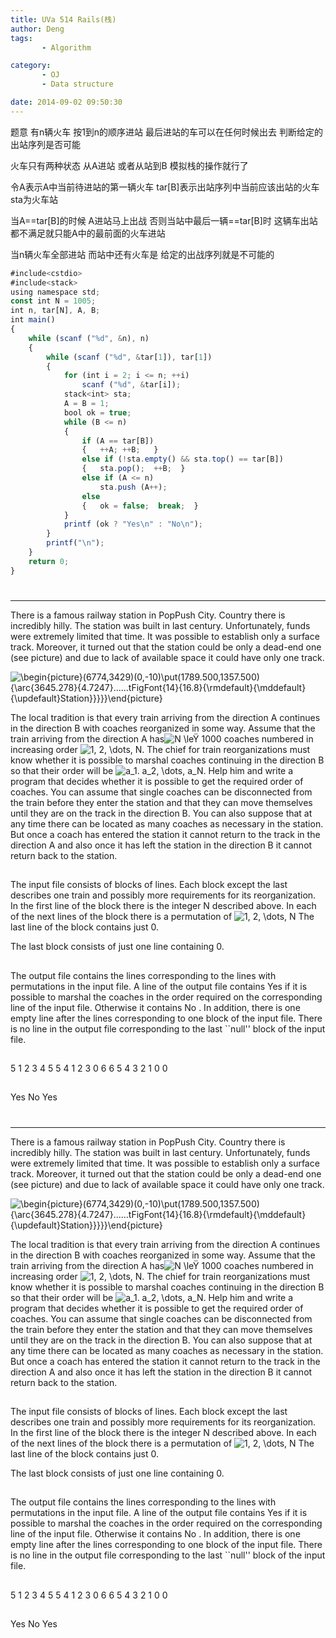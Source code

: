 ```yaml
---
title: UVa 514 Rails(栈)
author: Deng
tags: 
       - Algorithm

category: 
       - OJ
       - Data structure

date: 2014-09-02 09:50:30
---
```

题意 有n辆火车 按1到n的顺序进站 最后进站的车可以在任何时候出去 判断给定的出站序列是否可能

火车只有两种状态 从A进站 或者从站到B 模拟栈的操作就行了

令A表示A中当前待进站的第一辆火车 tar[B]表示出站序列中当前应该出站的火车 sta为火车站

当A==tar[B]的时候 A进站马上出战 否则当站中最后一辆==tar[B]时 这辆车出站 都不满足就只能A中的最前面的火车进站

当n辆火车全部进站 而站中还有火车是 给定的出战序列就是不可能的

```js 
#include<cstdio>
#include<stack>
using namespace std;
const int N = 1005;
int n, tar[N], A, B;
int main()
{
    while (scanf ("%d", &n), n)
    {
        while (scanf ("%d", &tar[1]), tar[1])
        {
            for (int i = 2; i <= n; ++i)
                scanf ("%d", &tar[i]);
            stack<int> sta;
            A = B = 1;
            bool ok = true;
            while (B <= n)
            {
                if (A == tar[B])
                {   ++A; ++B;   }
                else if (!sta.empty() && sta.top() == tar[B])
                {   sta.pop();  ++B;  }
                else if (A <= n)
                    sta.push (A++);
                else
                {   ok = false;  break;  }
            }
            printf (ok ? "Yes\n" : "No\n");
        }
        printf("\n");
    }
    return 0;
}
```

#

****

There is a famous railway station in PopPush City. Country there is incredibly hilly. The station was built in last century. Unfortunately, funds were extremely limited that time. It was possible to establish only a surface track. Moreover, it turned out that the station could be only a dead-end one (see picture) and due to lack of available space it could have only one track.

![\begin{picture}(6774,3429)(0,-10)\put(1789.500,1357.500){\arc{3645.278}{4.7247}......tFigFont{14}{16.8}{\rmdefault}{\mddefault}{\updefault}Station}}}}}\end{picture}](../images/dge.org-external-5-p514.gif.png)

The local tradition is that every train arriving from the direction A continues in the direction B with coaches reorganized in some way. Assume that the train arriving from the direction A has![$N \leŸ 1000$](../images/dge.org-external-5-514img2.gif.png) coaches numbered in increasing order ![$1, 2, \dots, N$](../images/dge.org-external-5-514img3.gif.png). The chief for train reorganizations must know whether it is possible to marshal coaches continuing in the direction B so that their order will be ![$a_1. a_2, \dots, a_N$](../images/dge.org-external-5-514img4.gif.png). Help him and write a program that decides whether it is possible to get the required order of coaches. You can assume that single coaches can be disconnected from the train before they enter the station and that they can move themselves until they are on the track in the direction B. You can also suppose that at any time there can be located as many coaches as necessary in the station. But once a coach has entered the station it cannot return to the track in the direction A and also once it has left the station in the direction B it cannot return back to the station.

##

The input file consists of blocks of lines. Each block except the last describes one train and possibly more requirements for its reorganization. In the first line of the block there is the integer N described above. In each of the next lines of the block there is a permutation of ![$1, 2, \dots, N$](../images/dge.org-external-5-514img3.gif.png) The last line of the block contains just 0.

The last block consists of just one line containing 0.

##

The output file contains the lines corresponding to the lines with permutations in the input file. A line of the output file contains Yes if it is possible to marshal the coaches in the order required on the corresponding line of the input file. Otherwise it contains No . In addition, there is one empty line after the lines corresponding to one block of the input file. There is no line in the output file corresponding to the last ``null'' block of the input file.

##

5 1 2 3 4 5 5 4 1 2 3 0 6 6 5 4 3 2 1 0 0

##

Yes No Yes

#

****

There is a famous railway station in PopPush City. Country there is incredibly hilly. The station was built in last century. Unfortunately, funds were extremely limited that time. It was possible to establish only a surface track. Moreover, it turned out that the station could be only a dead-end one (see picture) and due to lack of available space it could have only one track.

![\begin{picture}(6774,3429)(0,-10)\put(1789.500,1357.500){\arc{3645.278}{4.7247}......tFigFont{14}{16.8}{\rmdefault}{\mddefault}{\updefault}Station}}}}}\end{picture}](../images/dge.org-external-5-p514.gif.png)

The local tradition is that every train arriving from the direction A continues in the direction B with coaches reorganized in some way. Assume that the train arriving from the direction A has![$N \leŸ 1000$](../images/dge.org-external-5-514img2.gif.png) coaches numbered in increasing order ![$1, 2, \dots, N$](../images/dge.org-external-5-514img3.gif.png). The chief for train reorganizations must know whether it is possible to marshal coaches continuing in the direction B so that their order will be ![$a_1. a_2, \dots, a_N$](../images/dge.org-external-5-514img4.gif.png). Help him and write a program that decides whether it is possible to get the required order of coaches. You can assume that single coaches can be disconnected from the train before they enter the station and that they can move themselves until they are on the track in the direction B. You can also suppose that at any time there can be located as many coaches as necessary in the station. But once a coach has entered the station it cannot return to the track in the direction A and also once it has left the station in the direction B it cannot return back to the station.

##

The input file consists of blocks of lines. Each block except the last describes one train and possibly more requirements for its reorganization. In the first line of the block there is the integer N described above. In each of the next lines of the block there is a permutation of ![$1, 2, \dots, N$](../images/dge.org-external-5-514img3.gif.png) The last line of the block contains just 0.

The last block consists of just one line containing 0.

##

The output file contains the lines corresponding to the lines with permutations in the input file. A line of the output file contains Yes if it is possible to marshal the coaches in the order required on the corresponding line of the input file. Otherwise it contains No . In addition, there is one empty line after the lines corresponding to one block of the input file. There is no line in the output file corresponding to the last ``null'' block of the input file.

##

5 1 2 3 4 5 5 4 1 2 3 0 6 6 5 4 3 2 1 0 0

##

Yes No Yes